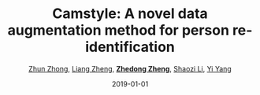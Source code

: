 ---
title: "Camstyle: A novel data augmentation method for person re-identification"
collection: publications
permalink: /publication/Camstyle2019
date: 2019-01-01
doi: 10.1109/TIP.2018.2874313
venue: 'IEEE Transactions on Image Processing (TIP)'
paperurl: 'https://zdzheng.xyz/files/TIP-08485427.pdf'
code: 'https://github.com/zhunzhong07/CamStyle'
author: '<a href=&quot;https://zdzheng.xyz/authors/Zhun-Zhong&quot;>Zhun Zhong</a>,  <a href=&quot;https://zdzheng.xyz/authors/Liang-Zheng&quot;>Liang Zheng</a>,  <a href=&quot;https://zdzheng.xyz/authors/Zhedong-Zheng&quot;><strong>Zhedong Zheng</strong></a>,  <a href=&quot;https://zdzheng.xyz/authors/Shaozi-Li&quot;>Shaozi Li</a>,  <a href=&quot;https://zdzheng.xyz/authors/Yi-Yang&quot;>Yi Yang</a>'
citation: ' Zhun Zhong,  Liang Zheng,  Zhedong Zheng,  Shaozi Li,  Yi Yang, &quot;Camstyle: A novel data augmentation method for person re-identification.&quot; IEEE Transactions on Image Processing (TIP), 2019. DOI: 10.1109/TIP.2018.2874313'
pub_year: '2019'
bib: >
    @article{zhong2019camstyle,  
    author = "Zhong, Zhun and Zheng, Liang and Zheng, Zhedong and Li, Shaozi and Yang, Yi",  
    doi = "10.1109/TIP.2018.2874313",  
    title = "Camstyle: A novel data augmentation method for person re-identification",  
    journal = "IEEE Transactions on Image Processing (TIP)",  
    volume = "28",  
    number = "3",  
    pages = "1176--1190",  
    year = "2019",  
    url = "https://zdzheng.xyz/files/TIP-08485427.pdf",  
    code = "https://github.com/zhunzhong07/CamStyle",  
    publisher = "IEEE"
    }

---